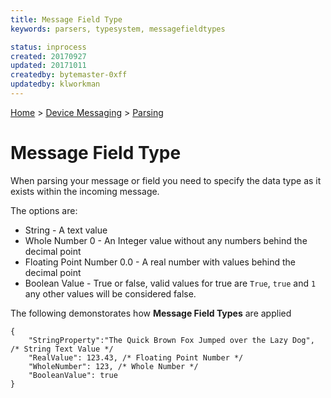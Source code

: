 ```yaml
---
title: Message Field Type
keywords: parsers, typesystem, messagefieldtypes

status: inprocess
created: 20170927
updated: 20171011
createdby: bytemaster-0xff
updatedby: klworkman
---
```

[Home](../../Index.md) > [Device Messaging](../Index.md) > [Parsing](Index.md)

# Message Field Type

When parsing your message or field you need to specify the data type as it exists within the incoming message.

The options are:
* String - A text value
* Whole Number 0 - An Integer value without any numbers behind the decimal point
* Floating Point Number 0.0 - A real number with values behind the decimal point
* Boolean Value - True or false, valid values for true are `True`, `true` and `1` any other values will be considered false.

The following demonstorates how **Message Field Types** are applied

```
{    
    "StringProperty":"The Quick Brown Fox Jumped over the Lazy Dog", /* String Text Value */
    "RealValue": 123.43, /* Floating Point Number */
    "WholeNumber": 123, /* Whole Number */
    "BooleanValue": true
}
```



